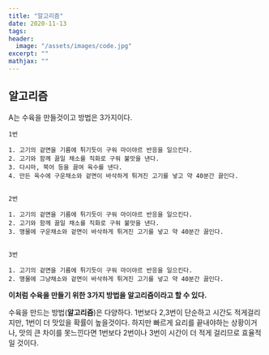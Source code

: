```yaml
---
title: "알고리즘"
date: 2020-11-13
tags:
header:
  image: "/assets/images/code.jpg"
excerpt: ""
mathjax: ""
---
```


## 알고리즘

A는 수육을 만들것이고 방법은 3가지이다.

```
1번

1. 고기의 겉면을 기름에 튀기듯이 구워 마이야르 반응을 일으킨다.
2. 고기와 함께 끓일 채소를 직화로 구워 불맛을 낸다.
3. 다시마, 북어 등을 끓여 육수를 낸다.
4. 만든 육수에 구운채소와 겉면이 바삭하게 튀겨진 고기를 넣고 약 40분간 끓인다.


2번

1. 고기의 겉면을 기름에 튀기듯이 구워 마이야르 반응을 일으킨다.
2. 고기와 함께 끓일 채소를 직화로 구워 불맛을 낸다.
3. 맹물에 구운채소와 겉면이 바삭하게 튀겨진 고기를 넣고 약 40분간 끓인다.


3번

1. 고기의 겉면을 기름에 튀기듯이 구워 마이야르 반응을 일으킨다.
2. 맹물에 그냥채소와 겉면이 바삭하게 튀겨진 고기를 넣고 약 40분간 끓인다.
```


**이처럼 수육을 만들기 위한 3가지 방법을 알고리즘이라고 할 수 있다.**


수육을 만드는 방법(**알고리즘**)은 다양하다.
1번보다 2,3번이 단순하고 시간도 적게걸리지만, 1번이 더 맛있을 확률이 높을것이다. 하지만 빠르게 요리를 끝내야하는 상황이거나, 맛의 큰 차이를 못느낀다면 1번보다 2번이나 3번이 시간이 더 적게 걸리므로 효율적일 것이다.
